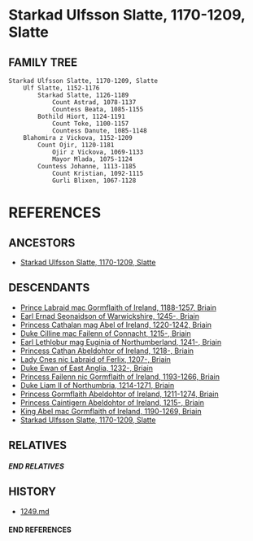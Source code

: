 # Starkad Ulfsson Slatte, 1170-1209, Slatte

## FAMILY TREE 
```
Starkad Ulfsson Slatte, 1170-1209, Slatte
	Ulf Slatte, 1152-1176
		Starkad Slatte, 1126-1189
			Count Astrad, 1078-1137
			Countess Beata, 1085-1155
		Bothild Hiort, 1124-1191
			Count Toke, 1100-1157
			Countess Danute, 1085-1148
	Blahomira z Vickova, 1152-1209
		Count Ojir, 1120-1181
			Ojir z Vickova, 1069-1133
			Mayor Mlada, 1075-1124
		Countess Johanne, 1113-1185
			Count Kristian, 1092-1115
			Gurli Blixen, 1067-1128
```


# REFERENCES

## ANCESTORS
* [Starkad Ulfsson Slatte, 1170-1209, Slatte](starkad_ulfsson_1170.md)

## DESCENDANTS
* [Prince Labraid mac Gormflaith of Ireland, 1188-1257, Briain](labraid_mac_gormflaith_1188.md)
* [Earl Ernad Seonaidson of Warwickshire, 1245-, Briain](ernad_seonaidson_1245.md)
* [Princess Cathalan mag Abel of Ireland, 1220-1242, Briain](cathalan_mag_abel_1220.md)
* [Duke Cilline mac Failenn of Connacht, 1215-, Briain](cilline_mac_failenn_1215.md)
* [Earl Lethlobur mag Euginia of Northumberland, 1241-, Briain](lethlobur_mag_euginia_1241.md)
* [Princess Cathan Abeldohtor of Ireland, 1218-, Briain](cathan_abeldohtor_1218.md)
* [Lady Cnes nic Labraid of Ferlix, 1207-, Briain](cnes_nic_labraid_1207.md)
* [Duke Ewan of East Anglia, 1232-, Briain](ewan_1232.md)
* [Princess Failenn nic Gormflaith of Ireland, 1193-1266, Briain](failenn_nic_gormflaith_1193.md)
* [Duke Liam II of Northumbria, 1214-1271, Briain](liam_ii_1214.md)
* [Princess Gormflaith Abeldohtor of Ireland, 1211-1274, Briain](gormflaith_abeldohtor_1211.md)
* [Princess Caintigern Abeldohtor of Ireland, 1215-, Briain](caintigern_abeldohtor_1215.md)
* [King Abel mac Gormflaith of Ireland, 1190-1269, Briain](abel_mac_gormflaith_1190.md)
* [Starkad Ulfsson Slatte, 1170-1209, Slatte](starkad_ulfsson_1170.md)

## RELATIVES

##### END RELATIVES 
## HISTORY
* [1249.md](../h/1249.md)

#### END REFERENCES
